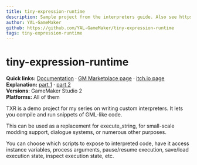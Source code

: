 ```yaml
---
title: tiny-expression-runtime
description: Sample project from the interpreters guide. Also see https://yal.cc/interpreters-guide-2/
author: YAL-GameMaker
github: https://github.com/YAL-GameMaker/tiny-expression-runtime
tags: tiny-expression-runtime
---
```

# tiny-expression-runtime
**Quick links:** [Documentation](https://yal.cc/r/19/txr/) · [GM Marketplace page](https://marketplace.yoyogames.com/assets/7814/txr) · [itch.io page](https://yellowafterlife.itch.io/gamemaker-txr)  
**Explanation:** [part 1](https://yal.cc/interpreters-guide/) · [part 2](https://yal.cc/interpreters-guide-2/)  
**Versions**: GameMaker Studio 2  
**Platforms:** All of them

TXR is a demo project for my series on writing custom interpreters. It lets you compile and run snippets of GML-like code.

This can be used as a replacement for execute_string, for small-scale modding support, dialogue systems, or numerous other purposes.

You can choose which scripts to expose to interpreted code, have it access instance variables, process arguments, pause/resume execution, save/load execution state, inspect execution state, etc.

    
